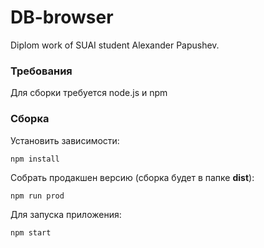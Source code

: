 # DB-browser
Diplom work of SUAI student Alexander Papushev.

### Требования
Для сборки требуется node.js и npm

### Сборка
Установить зависимости:  
```
npm install
```  
Собрать продакшен версию (сборка будет в папке **dist**):  
```
npm run prod
```
Для запуска приложения:
```
npm start
```  